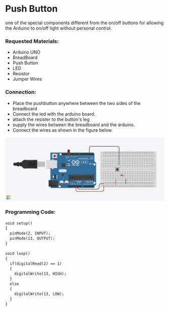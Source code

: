 # Push Button 

one of the special components different from the on/off buttons for allowing the Arduino to on/off light without personal control. 

### Requested Materials: 
- Arduino UNO
- BreadBoard 
- Push Button 
- LED 
- Resistor 
- Jumper Wires 

### Connection: 

- Place the pushbutton anywhere between the two sides of the breadboard 
- Connect the led with the arduino board. 
- attach the resister to the button's leg
- supply the wires between the breadboard and the arduino. 
- Connect the wires as shown in the figure below. 

![](images/PushButton.png)

### Programming Code: 
```
void setup()
{
  pinMode(2, INPUT);
  pinMode(13, OUTPUT);
}

void loop()
{
  if(digitalRead(2) == 1)
  {
    digitalWrite(13, HIGH);
  }
  else 
  {
    digitalWrite(13, LOW);
  }
}
```
